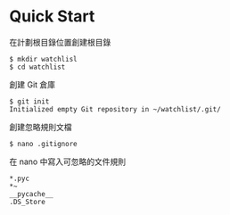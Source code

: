 # Quick Start

在計劃根目錄位置創建根目錄
```
$ mkdir watchlisl
$ cd watchlist
```

創建 Git 倉庫
```
$ git init
Initialized empty Git repository in ~/watchlist/.git/
```

創建忽略規則文檔
```
$ nano .gitignore
```

在 nano 中寫入可忽略的文件規則
```
*.pyc
*~
__pycache__
.DS_Store
```

